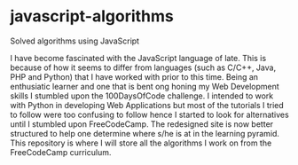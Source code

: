 # javascript-algorithms
Solved algorithms using JavaScript

I have become fascinated with the JavaScript language of late. This is because of how it seems to differ from 
languages (such as C/C++, Java, PHP and Python) that I have worked with prior to this time. Being an enthusiatic
learner and one that is bent ong honing my Web Development skills I stumbled upon the 100DaysOfCode challenge. I 
intended to work with Python in developing Web Applications but most of the tutorials I tried to follow were too
confusing to follow hence I started to look for alternatives until I stumbled upon FreeCodeCamp. The redesigned 
site is now better structured to help one determine where s/he is at in the learning pyramid. This repository is 
where I will store all the algorithms I work on from the FreeCodeCamp curriculum. 
